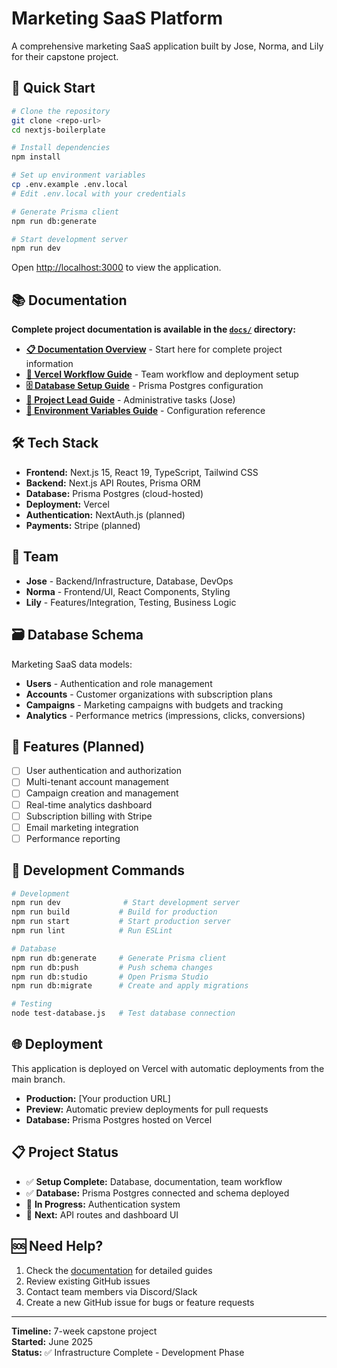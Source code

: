 # Marketing SaaS Platform

A comprehensive marketing SaaS application built by Jose, Norma, and Lily for their capstone project.

## 🚀 Quick Start

```bash
# Clone the repository
git clone <repo-url>
cd nextjs-boilerplate

# Install dependencies
npm install

# Set up environment variables
cp .env.example .env.local
# Edit .env.local with your credentials

# Generate Prisma client
npm run db:generate

# Start development server
npm run dev
```

Open [http://localhost:3000](http://localhost:3000) to view the application.

## 📚 Documentation

**Complete project documentation is available in the [`docs/`](./docs/) directory:**

- **[📋 Documentation Overview](./docs/README.md)** - Start here for complete project information
- **[🔧 Vercel Workflow Guide](./docs/VERCEL_WORKFLOW_GUIDE.md)** - Team workflow and deployment setup
- **[🗄️ Database Setup Guide](./docs/DATABASE_SETUP_GUIDE.md)** - Prisma Postgres configuration
- **[👑 Project Lead Guide](./docs/PROJECT_LEAD_GUIDE.md)** - Administrative tasks (Jose)
- **[🔐 Environment Variables Guide](./docs/ENVIRONMENT_VARIABLES_GUIDE.md)** - Configuration reference

## 🛠️ Tech Stack

- **Frontend:** Next.js 15, React 19, TypeScript, Tailwind CSS
- **Backend:** Next.js API Routes, Prisma ORM
- **Database:** Prisma Postgres (cloud-hosted)
- **Deployment:** Vercel
- **Authentication:** NextAuth.js (planned)
- **Payments:** Stripe (planned)

## 👥 Team

- **Jose** - Backend/Infrastructure, Database, DevOps
- **Norma** - Frontend/UI, React Components, Styling  
- **Lily** - Features/Integration, Testing, Business Logic

## 🗃️ Database Schema

Marketing SaaS data models:
- **Users** - Authentication and role management
- **Accounts** - Customer organizations with subscription plans
- **Campaigns** - Marketing campaigns with budgets and tracking
- **Analytics** - Performance metrics (impressions, clicks, conversions)

## 📱 Features (Planned)

- [ ] User authentication and authorization
- [ ] Multi-tenant account management
- [ ] Campaign creation and management
- [ ] Real-time analytics dashboard
- [ ] Subscription billing with Stripe
- [ ] Email marketing integration
- [ ] Performance reporting

## 🔧 Development Commands

```bash
# Development
npm run dev              # Start development server
npm run build           # Build for production
npm run start           # Start production server
npm run lint            # Run ESLint

# Database
npm run db:generate     # Generate Prisma client
npm run db:push         # Push schema changes
npm run db:studio       # Open Prisma Studio
npm run db:migrate      # Create and apply migrations

# Testing
node test-database.js   # Test database connection
```

## 🌐 Deployment

This application is deployed on Vercel with automatic deployments from the main branch.

- **Production:** [Your production URL]
- **Preview:** Automatic preview deployments for pull requests
- **Database:** Prisma Postgres hosted on Vercel

## 📋 Project Status

- ✅ **Setup Complete:** Database, documentation, team workflow
- ✅ **Database:** Prisma Postgres connected and schema deployed
- 🚧 **In Progress:** Authentication system
- 📅 **Next:** API routes and dashboard UI

## 🆘 Need Help?

1. Check the [documentation](./docs/) for detailed guides
2. Review existing GitHub issues
3. Contact team members via Discord/Slack
4. Create a new GitHub issue for bugs or feature requests

---

**Timeline:** 7-week capstone project  
**Started:** June 2025  
**Status:** ✅ Infrastructure Complete - Development Phase
